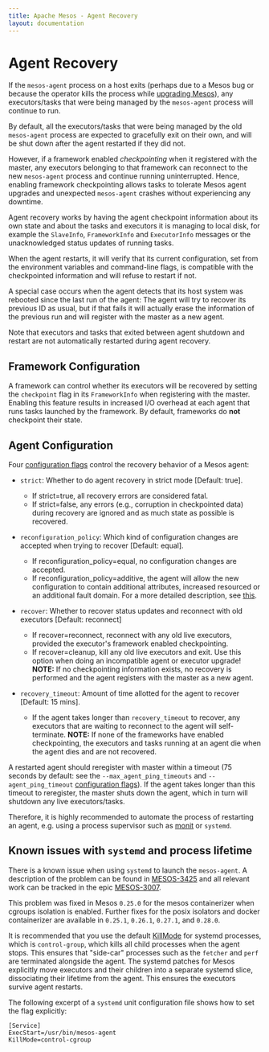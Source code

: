 ```yaml
---
title: Apache Mesos - Agent Recovery
layout: documentation
---
```


# Agent Recovery

If the `mesos-agent` process on a host exits (perhaps due to a Mesos bug or
because the operator kills the process while [upgrading Mesos](upgrades.md)),
any executors/tasks that were being managed by the `mesos-agent` process will
continue to run.

By default, all the executors/tasks that were being managed by the old
`mesos-agent` process are expected to gracefully exit on their own, and
will be shut down after the agent restarted if they did not.

However, if a framework enabled  _checkpointing_ when it registered with the
master, any executors belonging to that framework can reconnect to the new
`mesos-agent` process and continue running uninterrupted. Hence, enabling
framework checkpointing allows tasks to tolerate Mesos agent upgrades and
unexpected `mesos-agent` crashes without experiencing any downtime.

Agent recovery works by having the agent checkpoint information about its own
state and about the tasks and executors it is managing to local disk, for
example the `SlaveInfo`, `FrameworkInfo` and `ExecutorInfo` messages or the
unacknowledged status updates of running tasks.

When the agent restarts, it will verify that its current configuration, set
from the environment variables and command-line flags, is compatible with the
checkpointed information and will refuse to restart if not.

A special case occurs when the agent detects that its host system was rebooted
since the last run of the agent: The agent will try to recover its previous ID
as usual, but if that fails it will actually erase the information of the
previous run and will register with the master as a new agent.

Note that executors and tasks that exited between agent shutdown and restart
are not automatically restarted during agent recovery.

## Framework Configuration

A framework can control whether its executors will be recovered by setting
the `checkpoint` flag in its `FrameworkInfo` when registering with the master.
Enabling this feature results in increased I/O overhead at each agent that runs
tasks launched by the framework. By default, frameworks do **not** checkpoint
their state.

## Agent Configuration

Four [configuration flags](configuration/agent.md) control the recovery
behavior of a Mesos agent:

* `strict`: Whether to do agent recovery in strict mode [Default: true].
    - If strict=true, all recovery errors are considered fatal.
    - If strict=false, any errors (e.g., corruption in checkpointed data) during
      recovery are ignored and as much state as possible is recovered.

* `reconfiguration_policy`: Which kind of configuration changes are accepted
  when trying to recover [Default: equal].
    - If reconfiguration_policy=equal, no configuration changes are accepted.
    - If reconfiguration_policy=additive, the agent will allow the new
      configuration to contain additional attributes, increased resourced or an
      additional fault domain. For a more detailed description, see
      [this](https://git-wip-us.apache.org/repos/asf?p=mesos.git;a=blob;f=src/slave/compatibility.hpp;h=78b421a01abe5d2178c93832577577a7ba282b38;hb=HEAD#l37).

* `recover`: Whether to recover status updates and reconnect with old
  executors [Default: reconnect]
    - If recover=reconnect, reconnect with any old live executors, provided
      the executor's framework enabled checkpointing.
    - If recover=cleanup, kill any old live executors and exit. Use this
      option when doing an incompatible agent or executor upgrade!
      **NOTE:** If no checkpointing information exists, no recovery is performed
      and the agent registers with the master as a new agent.

* `recovery_timeout`: Amount of time allotted for the agent to
  recover [Default: 15 mins].
    - If the agent takes longer than `recovery_timeout` to recover, any
      executors that are waiting to reconnect to the agent will self-terminate.
      **NOTE:** If none of the frameworks have enabled checkpointing, the
      executors and tasks running at an agent die when the agent dies and are
      not recovered.

A restarted agent should reregister with master within a timeout (75 seconds
by default: see the `--max_agent_ping_timeouts` and `--agent_ping_timeout`
[configuration flags](configuration.md)). If the agent takes longer than this
timeout to reregister, the master shuts down the agent, which in turn will
shutdown any live executors/tasks.

Therefore, it is highly recommended to automate the process of restarting an
agent, e.g. using a process supervisor such as [monit](http://mmonit.com/monit/)
or `systemd`.

## Known issues with `systemd` and process lifetime

There is a known issue when using `systemd` to launch the `mesos-agent`. A
description of the problem can be found in [MESOS-3425](https://issues.apache.org/jira/browse/MESOS-3425)
and all relevant work can be tracked in the epic [MESOS-3007](https://issues.apache.org/jira/browse/MESOS-3007).

This problem was fixed in Mesos `0.25.0` for the mesos containerizer when
cgroups isolation is enabled. Further fixes for the posix isolators and docker
containerizer are available in `0.25.1`, `0.26.1`, `0.27.1`, and `0.28.0`.

It is recommended that you use the default [KillMode](http://www.freedesktop.org/software/systemd/man/systemd.kill.html)
for systemd processes, which is `control-group`, which kills all child processes
when the agent stops. This ensures that "side-car" processes such as the
`fetcher` and `perf` are terminated alongside the agent.
The systemd patches for Mesos explicitly move executors and their children into
a separate systemd slice, dissociating their lifetime from the agent. This
ensures the executors survive agent restarts.

The following excerpt of a `systemd` unit configuration file shows how to set
the flag explicitly:

```
[Service]
ExecStart=/usr/bin/mesos-agent
KillMode=control-cgroup
```
